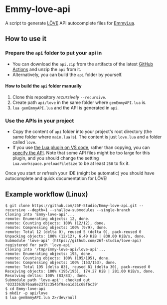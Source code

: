 # Emmy-love-api

A script to generate [LÖVE](https://love2d.org/) API autocomplete files for [EmmyLua](https://github.com/EmmyLua/IntelliJ-EmmyLua).

## How to use it

### Prepare the `api` folder to put your api in

- You can download the `api.zip` from the artifacts of the latest [GitHub Actions](https://github.com/26F-Studio/Emmy-love-api/actions) and unzip the `api` from it.
- Alternatively, you can build the `api` folder by yourself.

#### How to build the `api` folder manually

1. Clone this repository *recursively* `--recursive`.
2. Create path `api/love` in the same folder where `genEmmyAPI.lua` is.
3. `lua genEmmyAPI.lua` and the API is generated in `api`.


### Use the APIs in your project

- Copy the content of `api` folder into your project's root directory (the same folder where `main.lua` is).  The content is just `love.lua` and a folder called `love`.
- If you use [the Lua plugin on VS code](https://github.com/sumneko/lua-language-server), rather than copying, you can [specify the API](https://github.com/sumneko/lua-language-server/wiki/EmmyLua-Libraries).
Note that some API files might be too large for this plugin, and you should change the setting `Lua.workspace.preloadFileSize` to be at least `250` to fix it.

Once you start or refresh your IDE (might be automatic) you should have autocomplete and quick documentation for LÖVE!

## Example workflow (Linux)

```
$ git clone https://github.com/26F-Studio/Emmy-love-api.git --recursive --depth=1 --shallow-submodules --single-branch
Cloning into 'Emmy-love-api'...
remote: Enumerating objects: 12, done.
remote: Counting objects: 100% (12/12), done.
remote: Compressing objects: 100% (9/9), done.
remote: Total 12 (delta 0), reused 5 (delta 0), pack-reused 0
Unpacking objects: 100% (12/12), 6.49 KiB | 830.00 KiB/s, done.
Submodule 'love-api' (https://github.com/26f-studio/love-api) registered for path 'love-api'
Cloning into '/tmp/Emmy-love-api/love-api'...
remote: Enumerating objects: 195, done.        
remote: Counting objects: 100% (195/195), done.        
remote: Compressing objects: 100% (153/153), done.        
remote: Total 195 (delta 83), reused 81 (delta 30), pack-reused 0        
Receiving objects: 100% (195/195), 174.27 KiB | 281.00 KiB/s, done.
Resolving deltas: 100% (83/83), done.
Submodule path 'love-api': checked out '0333363b76aa8e2372c3545f9aea1d31c68f6c39'
$ cd Emmy-love-api
$ mkdir -p api/love
$ lua genEmmyAPI.lua 2>/dev/null
```
